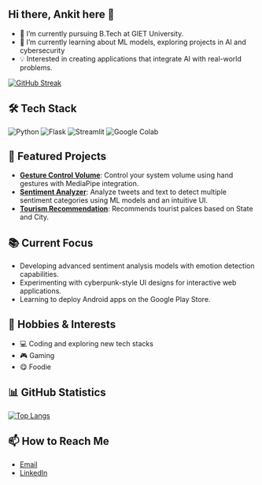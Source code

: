 ## Hi there, Ankit here 👋

- 🔭 I’m currently pursuing B.Tech at GIET University.
- 🌱 I’m currently learning about ML models, exploring projects in AI and cybersecurity
- 💡 Interested in creating applications that integrate AI with real-world problems.

[![GitHub Streak](http://github-readme-streak-stats.herokuapp.com?user=Ankit-iq&theme=dark&background=000000)](https://git.io/streak-stats)

## 🛠️ Tech Stack
![Python](https://img.shields.io/badge/Python-3776AB?style=for-the-badge&logo=python&logoColor=white)
![Flask](https://img.shields.io/badge/Flask-000000?style=for-the-badge&logo=flask&logoColor=white)
![Streamlit](https://img.shields.io/badge/Streamlit-FF4B4B?style=for-the-badge&logo=streamlit&logoColor=white)
![Google Colab](https://img.shields.io/badge/Google%20Colab-F9AB00?style=for-the-badge&logo=google-colab&logoColor=white)

## 🚀 Featured Projects
- **[Gesture Control Volume](https://github.com/Ankit-iq/Gesture-control-volume)**: Control your system volume using hand gestures with MediaPipe integration.
- **[Sentiment Analyzer](https://github.com/Ankit-iq/Sentiment-Analyzer)**: Analyze tweets and text to detect multiple sentiment categories using ML models and an intuitive UI.
- **[Tourism Recommendation](https://github.com/Ankit-iq/tourism-recommendation)**: Recommends tourist palces based on State and City.

## 📚 Current Focus
- Developing advanced sentiment analysis models with emotion detection capabilities.
- Experimenting with cyberpunk-style UI designs for interactive web applications.
- Learning to deploy Android apps on the Google Play Store.

## 🎨 Hobbies & Interests
- 💻 Coding and exploring new tech stacks
- 🎮 Gaming
- 😋 Foodie

## 📊 GitHub Statistics
[![Top Langs](https://github-readme-stats.vercel.app/api/top-langs/?username=Ankit-iq&layout=compact&theme=dark)](https://github.com/Ankit-iq/github-readme-stats)

## 📫 How to Reach Me
- [Email](mailto:bhuyanankit048@gmail.com)
- [LinkedIn](https://linkedin.com/in/ankit-kumar-bhuyan-537740279)


